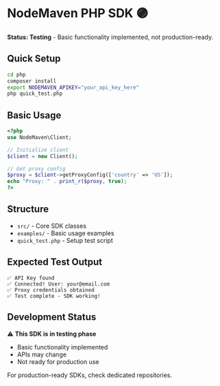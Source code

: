 # NodeMaven PHP SDK 🟣

**Status: Testing** - Basic functionality implemented, not production-ready.

## Quick Setup

```bash
cd php
composer install
export NODEMAVEN_APIKEY="your_api_key_here"
php quick_test.php
```

## Basic Usage

```php
<?php
use NodeMaven\Client;

// Initialize client
$client = new Client();

// Get proxy config
$proxy = $client->getProxyConfig(['country' => 'US']);
echo "Proxy: " . print_r($proxy, true);
?>
```

## Structure

- `src/` - Core SDK classes
- `examples/` - Basic usage examples
- `quick_test.php` - Setup test script

## Expected Test Output

```
✅ API Key found
✅ Connected! User: your@email.com  
✅ Proxy credentials obtained
✅ Test complete - SDK working!
```

## Development Status

⚠️ **This SDK is in testing phase**
- Basic functionality implemented
- APIs may change
- Not ready for production use

For production-ready SDKs, check dedicated repositories. 